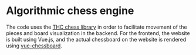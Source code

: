 # Algorithmic chess engine

The code uses the [THC chess library](https://github.com/billforsternz/thc-chess-library) in order to facilitate movement of the pieces and board visualization in the backend. For the frontend, the website is built using Vue.js, and the actual chessboard on the website is rendered using [vue-chessboard](https://github.com/vitogit/vue-chessboard).
